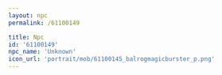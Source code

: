 ```yaml
---
layout: npc
permalink: /61100149

title: Npc
id: '61100149'
npc_name: 'Unknown'
icon_url: 'portrait/mob/61100145_balrogmagicburster_p.png'
---
```

